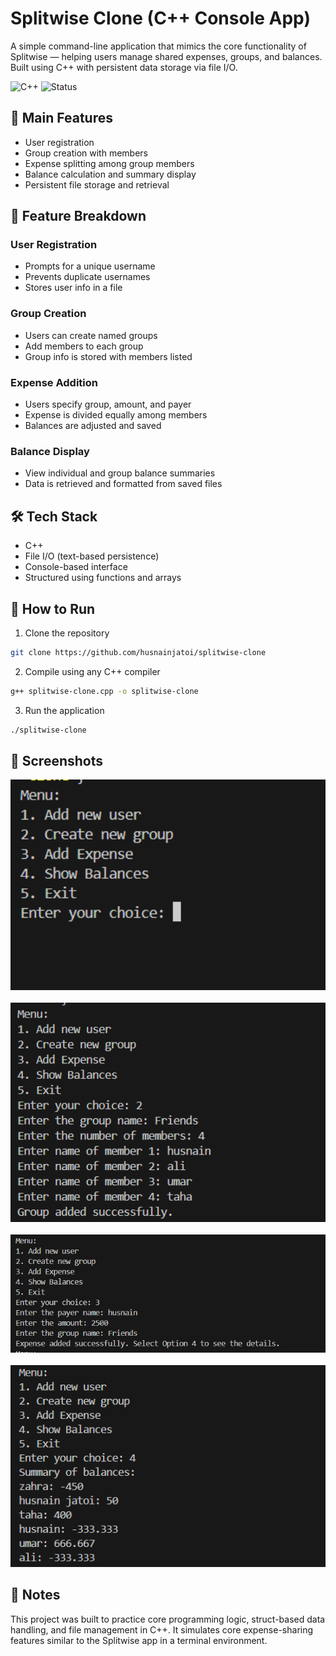 # Splitwise Clone (C++ Console App)

A simple command-line application that mimics the core functionality of Splitwise — helping users manage shared expenses, groups, and balances. Built using C++ with persistent data storage via file I/O.

![C++](https://img.shields.io/badge/C++-00599C?style=flat&logo=c%2B%2B)
![Status](https://img.shields.io/badge/Status-Finished-brightgreen?style=flat)



## 🔑 Main Features
- User registration  
- Group creation with members  
- Expense splitting among group members  
- Balance calculation and summary display  
- Persistent file storage and retrieval  



## 🧩 Feature Breakdown

### User Registration
- Prompts for a unique username  
- Prevents duplicate usernames  
- Stores user info in a file  

### Group Creation
- Users can create named groups  
- Add members to each group  
- Group info is stored with members listed  

### Expense Addition
- Users specify group, amount, and payer  
- Expense is divided equally among members  
- Balances are adjusted and saved  

### Balance Display
- View individual and group balance summaries  
- Data is retrieved and formatted from saved files  



## 🛠 Tech Stack
- C++  
- File I/O (text-based persistence)  
- Console-based interface  
- Structured using functions and arrays

## 📁 How to Run

1. Clone the repository
```bash
git clone https://github.com/husnainjatoi/splitwise-clone
```
2. Compile using any C++ compiler  
```bash
g++ splitwise-clone.cpp -o splitwise-clone
```
3. Run the application  
```bash
./splitwise-clone
```

## 📸 Screenshots

<p align="center">
  <img src="screenshots/menu.png" width="600" alt="Main Menu" />
  <br><br>
  <img src="screenshots/add_group.png" width="600" alt="Group Creation" />
  <br><br>
  <img src="screenshots/add_expense.png" width="600" alt="Add Expense" />
  <br><br>
  <img src="screenshots/balances.png" width="600" alt="Balance Summary" />
</p>

## 📌 Notes
This project was built to practice core programming logic, struct-based data handling, and file management in C++. It simulates core expense-sharing features similar to the Splitwise app in a terminal environment.
